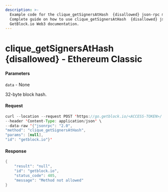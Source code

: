 ```yaml
---
description: >-
  Example code for the clique_getSignersAtHash  {disallowed} json-rpc method.
  Сomplete guide on how to use clique_getSignersAtHash  {disallowed} json-rpc in
  GetBlock.io Web3 documentation.
---
```


# clique\_getSignersAtHash {disallowed} - Ethereum Classic

#### Parameters

`data` - None

32-byte block hash.

#### Request

```java
curl --location --request POST 'https://go.getblock.io/<ACCESS-TOKEN>/' \
--header 'Content-Type: application/json' \ 
--data-raw '{"jsonrpc": "2.0",
"method": "clique_getSignersAtHash",
"params": [null],
"id": "getblock.io"}'
```

#### Response

```java
{
    "result": "null",
    "id": "getblock.io",
    "status_code": 405,
    "message": "Method not allowed"
}
```
